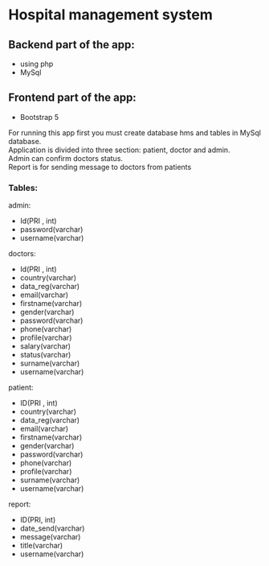 # Hospital management system

## Backend part of the app:
- using php
- MySql

## Frontend part of the app:

- Bootstrap 5

For running this app first you must create database hms and tables in MySql database.<br/>
Application is divided into three section: patient, doctor and admin.<br/>
Admin can confirm doctors status.<br/>
Report is for sending message to doctors from patients
### Tables:

admin:
 - Id(PRI , int)
 - password(varchar)
- username(varchar)

doctors:
- Id(PRI , int)
- country(varchar)
- data_reg(varchar)
- email(varchar)
- firstname(varchar)
- gender(varchar)
- password(varchar)
- phone(varchar)
- profile(varchar)
- salary(varchar)
- status(varchar)
- surname(varchar)
- username(varchar)

patient:
- ID(PRI , int)
- country(varchar)
- data_reg(varchar)
- email(varchar)
- firstname(varchar)
- gender(varchar)
- password(varchar)
- phone(varchar)
- profile(varchar)
- surname(varchar)
- username(varchar) 

report:
- ID(PRI, int)
- date_send(varchar)
- message(varchar)
- title(varchar)
- username(varchar)

